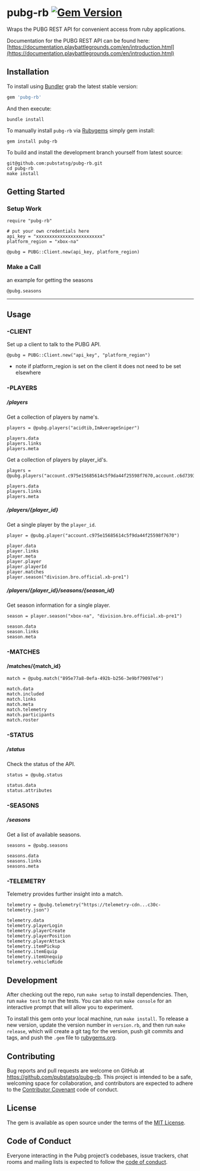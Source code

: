 # pubg-rb [![Gem Version](https://img.shields.io/gem/v/pubg-rb.svg)](https://rubygems.org/gems/pubg-rb)

Wraps the PUBG REST API for convenient access from ruby applications.

Documentation for the PUBG REST API can be found here: [https://documentation.playbattlegrounds.com/en/introduction.html](https://documentation.playbattlegrounds.com/en/introduction.html)

## Installation
To install using [Bundler](https://bundler.io/) grab the latest stable version:

```ruby
gem 'pubg-rb'
```

And then execute:

```
bundle install
```
To manually install `pubg-rb` via [Rubygems](https://rubygems.org/) simply gem install:

```
gem install pubg-rb
```

To build and install the development branch yourself from latest source:

```
git@github.com:pubstatsg/pubg-rb.git
cd pubg-rb
make install
```
## Getting Started
### Setup Work
```
require "pubg-rb"

# put your own credentials here
api_key = "xxxxxxxxxxxxxxxxxxxxxxxxx"
platform_region = "xbox-na"

@pubg = PUBG::Client.new(api_key, platform_region)

```

### Make a Call
an example for getting the seasons

```
@pubg.seasons
```

---

## Usage

### -CLIENT
Set up a client to talk to the PUBG API.

```
@pubg = PUBG::Client.new("api_key", "platform_region")
```
- note if platform_region is set on the client it does not need to be set elsewhere

### -PLAYERS
##### /players
Get a collection of players by name's.

```
players = @pubg.players("acidtib,ImAverageSniper")

players.data
players.links
players.meta
```

Get a collection of players by player_id's.

```
players = @pubg.players("account.c975e15685614c5f9da44f25598f7670,account.c6d7393a0fed4613973e3d89582f23fc")

players.data
players.links
players.meta
```

##### /players/{player_id}
Get a single player by the `player_id`.

```
player = @pubg.player("account.c975e15685614c5f9da44f25598f7670")

player.data
player.links
player.meta
player.player
player.playerId
player.matches
player.season("division.bro.official.xb-pre1")
```

##### /players/{player_id}/seasons/{season_id}
Get season information for a single player.

```
season = player.season("xbox-na", "division.bro.official.xb-pre1")

season.data
season.links
season.meta
```

### -MATCHES
#### /matches/{match_id}

```
match = @pubg.match("895e77a8-0efa-492b-b256-3e9bf79097e6")

match.data
match.included
match.links
match.meta
match.telemetry
match.participants
match.roster
```

### -STATUS
##### /status
Check the status of the API.

```
status = @pubg.status

status.data
status.attributes
```

### -SEASONS
##### /seasons
Get a list of available seasons.

```
seasons = @pubg.seasons

seasons.data
seasons.links
seasons.meta
```

### -TELEMETRY
Telemetry provides further insight into a match.

```
telemetry = @pubg.telemetry("https://telemetry-cdn...c30c-telemetry.json")

telemetry.data
telemetry.playerLogin
telemetry.playerCreate
telemetry.playerPosition
telemetry.playerAttack
telemetry.itemPickup
telemetry.itemEquip
telemetry.itemUnequip
telemetry.vehicleRide
```

## Development

After checking out the repo, run `make setup` to install dependencies. Then, run `make test` to run the tests. You can also run `make console` for an interactive prompt that will allow you to experiment.

To install this gem onto your local machine, run `make install`. To release a new version, update the version number in `version.rb`, and then run `make release`, which will create a git tag for the version, push git commits and tags, and push the `.gem` file to [rubygems.org](https://rubygems.org).

## Contributing

Bug reports and pull requests are welcome on GitHub at https://github.com/pubstatsg/pubg-rb. This project is intended to be a safe, welcoming space for collaboration, and contributors are expected to adhere to the [Contributor Covenant](http://contributor-covenant.org) code of conduct.

## License

The gem is available as open source under the terms of the [MIT License](https://opensource.org/licenses/MIT).

## Code of Conduct

Everyone interacting in the Pubg project’s codebases, issue trackers, chat rooms and mailing lists is expected to follow the [code of conduct](https://github.com/[USERNAME]/pubg/blob/master/CODE_OF_CONDUCT.md).
